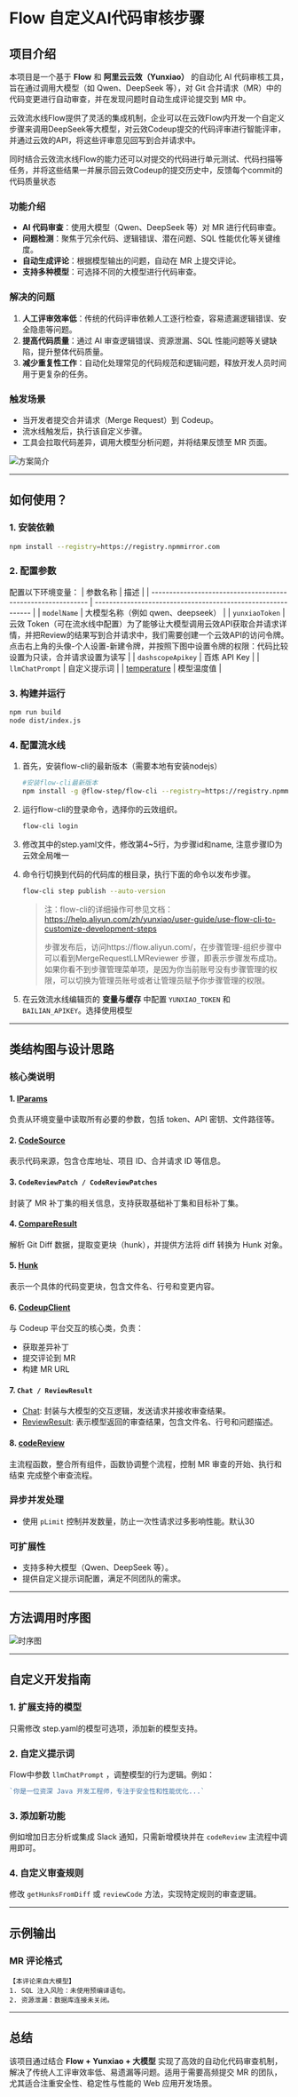# Flow 自定义AI代码审核步骤

## 项目介绍
本项目是一个基于 **Flow** 和 **阿里云云效（Yunxiao）** 的自动化 AI 代码审核工具，旨在通过调用大模型（如 Qwen、DeepSeek 等），对 Git 合并请求（MR）中的代码变更进行自动审查，并在发现问题时自动生成评论提交到 MR 中。

云效流水线Flow提供了灵活的集成机制，企业可以在云效Flow内开发一个自定义步骤来调用DeepSeek等大模型，对云效Codeup提交的代码评审进行智能评审，并通过云效的API，将这些评审意见回写到合并请求中。

同时结合云效流水线Flow的能力还可以对提交的代码进行单元测试、代码扫描等任务，并将这些结果一并展示回云效Codeup的提交历史中，反馈每个commit的代码质量状态

###  功能介绍

- **AI 代码审查**：使用大模型（Qwen、DeepSeek 等）对 MR 进行代码审查。
- **问题检测**：聚焦于冗余代码、逻辑错误、潜在问题、SQL 性能优化等关键维度。
- **自动生成评论**：根据模型输出的问题，自动在 MR 上提交评论。
- **支持多种模型**：可选择不同的大模型进行代码审查。

### 解决的问题
1. **人工评审效率低**：传统的代码评审依赖人工逐行检查，容易遗漏逻辑错误、安全隐患等问题。
2. **提高代码质量**：通过 AI 审查逻辑错误、资源泄漏、SQL 性能问题等关键缺陷，提升整体代码质量。
3. **减少重复性工作**：自动化处理常见的代码规范和逻辑问题，释放开发人员时间用于更复杂的任务。

### 触发场景
- 当开发者提交合并请求（Merge Request）到 Codeup。
- 流水线触发后，执行该自定义步骤。
- 工具会拉取代码差异，调用大模型分析问题，并将结果反馈至 MR 页面。



![方案简介](https://ucc.alicdn.com/pic/developer-ecology/cgvoz4n4hwlga_0152973047c547b4940f9c837cb80dc8.jpg)

---

## 如何使用？

### 1. 安装依赖
```bash
npm install --registry=https://registry.npmmirror.com
```


### 2. 配置参数
配置以下环境变量：
| 参数名称                                                     | 描述                                                         |
| ------------------------------------------------------------ | ------------------------------------------------------------ |
| `modelName`                                                  | 大模型名称（例如 qwen、deepseek）                            |
| `yunxiaoToken`                                               | 云效 Token（可在流水线中配置）为了能够让大模型调用云效API获取合并请求详情，并把Review的结果写到合并请求中，我们需要创建一个云效API的访问令牌。<br/>点击右上角的头像-个人设置-新建令牌，并按照下图中设置令牌的权限：代码比较设置为只读，合并请求设置为读写 |
| `dashscopeApikey`                                            | 百炼 API Key                                                 |
| `llmChatPrompt`                                              | 自定义提示词                                                 |
| [temperature](file:///Users/hehui/dev/git/jiuyu/yunxiao-mr-review-step/node_modules/openai/src/resources/chat/completions.ts#L913-L913) | 模型温度值                                                   |

### 3. 构建并运行
```bash
npm run build
node dist/index.js
```

### 4. 配置流水线

1. 首先，安装flow-cli的最新版本（需要本地有安装nodejs）

   ```sh
   #安装flow-cli最新版本
   npm install -g @flow-step/flow-cli --registry=https://registry.npmmirror.com
   ```

2. 运行flow-cli的登录命令，选择你的云效组织。

   ```sh
   flow-cli login
   ```

3. 修改其中的step.yaml文件，修改第4~5行，为步骤id和name, 注意步骤ID为云效全局唯一

4. 命令行切换到代码的代码库的根目录，执行下面的命令以发布步骤。

   ```sh
   flow-cli step publish --auto-version
   ```

   > 注：flow-cli的详细操作可参见文档：https://help.aliyun.com/zh/yunxiao/user-guide/use-flow-cli-to-customize-development-steps
   >
   > 步骤发布后，访问https://flow.aliyun.com/，在步骤管理-组织步骤中可以看到MergeRequestLLMReviewer 步骤，即表示步骤发布成功。如果你看不到步骤管理菜单项，是因为你当前账号没有步骤管理的权限，可以切换为管理员账号或者让管理员赋予你步骤管理的权限。

5. 在云效流水线编辑页的 **变量与缓存** 中配置 `YUNXIAO_TOKEN` 和 `BAILIAN_APIKEY`。选择使用模型

---

## 类结构图与设计思路

### 核心类说明
#### 1. [IParams](file:///Users/hehui/dev/git/jiuyu/yunxiao-mr-review-step/src/params.ts#L3-L30)
负责从环境变量中读取所有必要的参数，包括 token、API 密钥、文件路径等。

#### 2. [CodeSource](file:///Users/hehui/dev/git/jiuyu/yunxiao-mr-review-step/src/code_source.ts#L0-L8)
表示代码来源，包含仓库地址、项目 ID、合并请求 ID 等信息。

#### 3. `CodeReviewPatch / CodeReviewPatches`

封装了 MR 补丁集的相关信息，支持获取基础补丁集和目标补丁集。

#### 4. [CompareResult](file:///Users/hehui/dev/git/jiuyu/yunxiao-mr-review-step/src/code_review_patch.ts#L117-L328)

解析 Git Diff 数据，提取变更块（hunk），并提供方法将 diff 转换为 Hunk 对象。

#### 5. [Hunk](file:///Users/hehui/dev/git/jiuyu/yunxiao-mr-review-step/src/code_review_patch.ts#L103-L113)
表示一个具体的代码变更块，包含文件名、行号和变更内容。

#### 6. [CodeupClient](file:///Users/hehui/dev/git/jiuyu/yunxiao-mr-review-step/src/codeup_client.ts#L6-L142)
与 Codeup 平台交互的核心类，负责：
- 获取差异补丁
- 提交评论到 MR
- 构建 MR URL

#### 7. `Chat / ReviewResult`
- [Chat](file:///Users/hehui/dev/git/jiuyu/yunxiao-mr-review-step/src/llm_chat.ts#L19-L116): 封装与大模型的交互逻辑，发送请求并接收审查结果。
- [ReviewResult](file:///Users/hehui/dev/git/jiuyu/yunxiao-mr-review-step/src/llm_chat.ts#L5-L17): 表示模型返回的审查结果，包含文件名、行号和问题描述。

#### 8. [codeReview](file:///Users/hehui/dev/git/jiuyu/yunxiao-mr-review-step/src/code_review.ts#L19-L72)
主流程函数，整合所有组件，函数协调整个流程，控制 MR 审查的开始、执行和结束 完成整个审查流程。

### 异步并发处理
- 使用 `pLimit` 控制并发数量，防止一次性请求过多影响性能。默认30

### 可扩展性
- 支持多种大模型（Qwen、DeepSeek 等）。
- 提供自定义提示词配置，满足不同团队的需求。

---

## 方法调用时序图

![时序图](https://blog-file.hehouhui.cn/202507011616839.png)




---

## 自定义开发指南

### 1. 扩展支持的模型

只需修改 step.yaml的模型可选项，添加新的模型支持。




### 2. 自定义提示词
Flow中参数 `llmChatPrompt` ，调整模型的行为逻辑。例如：
```ts
`你是一位资深 Java 开发工程师，专注于安全性和性能优化...`
```


### 3. 添加新功能
例如增加日志分析或集成 Slack 通知，只需新增模块并在 `codeReview` 主流程中调用即可。

### 4. 自定义审查规则
修改 `getHunksFromDiff` 或 `reviewCode` 方法，实现特定规则的审查逻辑。

---

## 示例输出

### MR 评论格式

```
【本评论来自大模型】
1. SQL 注入风险：未使用预编译语句。
2. 资源泄漏：数据库连接未关闭。
```


---

## 总结

该项目通过结合 **Flow + Yunxiao + 大模型** 实现了高效的自动化代码审查机制，解决了传统人工评审效率低、易遗漏等问题。适用于需要高频提交 MR 的团队，尤其适合注重安全性、稳定性与性能的 Web 应用开发场景。

